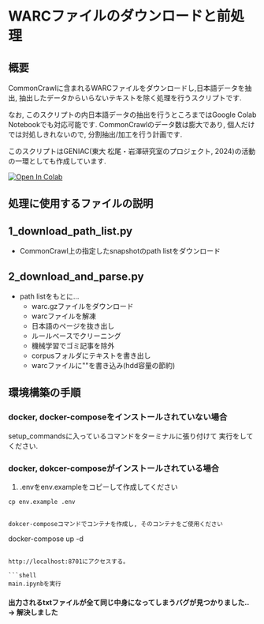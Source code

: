 # WARCファイルのダウンロードと前処理

## 概要

CommonCrawlに含まれるWARCファイルをダウンロードし,日本語データを抽出, 抽出したデータからいらないテキストを除く処理を行うスクリプトです.

なお, このスクリプトの内日本語データの抽出を行うところまではGoogle Colab Notebookでも対応可能です. CommonCrawlのデータ数は膨大であり, 個人だけでは対処しきれないので, 分割抽出/加工を行う計画です.

このスクリプトはGENIAC(東大 松尾・岩澤研究室のプロジェクト, 2024)の活動の一環としても作成しています.

[![Open In Colab](https://colab.research.google.com/assets/colab-badge.svg)](https://colab.research.google.com/drive/1Gq8HQ0iyASH5iOAkosclJEQTwYJvYRmy#scrollTo=UawI0uZgAjz6)


## 処理に使用するファイルの説明

## 1_download_path_list.py
- CommonCrawl上の指定したsnapshotのpath listをダウンロード

## 2_download_and_parse.py
- path listをもとに...
    - warc.gzファイルをダウンロード
    - warcファイルを解凍
    - 日本語のページを抜き出し
    - ルールベースでクリーニング
    - 機械学習でゴミ記事を除外
    - corpusフォルダにテキストを書き出し
    - warcファイルに""を書き込み(hdd容量の節約)

## 環境構築の手順

### docker, docker-composeをインストールされていない場合

setup_commandsに入っているコマンドをターミナルに張り付けて
実行をしてください.

### docker, dokcer-composeがインストールされている場合

1. .envをenv.exampleをコピーして作成してください

```shell 
cp env.example .env
```



```shell

dokcer-composeコマンドでコンテナを作成し, そのコンテナをご使用ください

```
docker-compose up -d
```

http://localhost:8701にアクセスする。

```shell
main.ipynbを実行
```
#### 出力されるtxtファイルが全て同じ中身になってしまうバグが見つかりました.. → 解決しました

